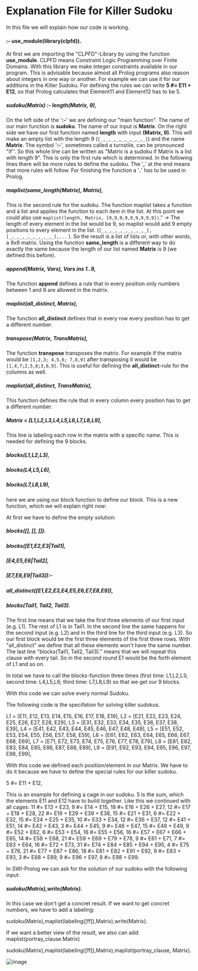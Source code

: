 # Explanation File for Killer Sudoku 

In this file we will explain how our code is working.


#### :- use_module(library(clpfd)). 
At first we are importing the "CLPFD"-Library by using the function **use_module**. CLPFD means Constraint Logic Programming over Finite Domains. With this library we make integer constraints available in our program. This is advisable because almost all Prolog programs also reason about integers in one way or another. For example we can use it for our additions in the Killer Sudoku. For defining the rules we can write  **5 #= E11 + E12**, so that Prolog calculates that Element11 and Element12 has to be 5.


##### sudoku(Matrix) :- length(Matrix, 9),
On the left side of the '**:-**' we are defining our "main function". The name of our main function is **sudoku**. The name of our input is **Matrix**. On the right side we have our first function named **length** with input **(Matrix, 9)**. This will make an empty list with the length 9 (`[_,_,_,_,_,_,_,_,_]`) and the name **Matrix**. The symbol '**:-**', sometimes called a turnstile, can be pronounced "if''. So this whole line can be written as "Matrix is a sudoku if Matrix is a list with length 9". This is only the first rule which is determined. In the following lines there will be more rules to define the sudoku. The '**,**' at the end means that more rules will follow. For finishing the function a '**.**' has to be used in Prolog.

##### maplist(same_length(Matrix), Matrix),
This is the second rule for the sudoku. The function maplist takes a function and a list and applies the function to each item in the list. At this point we could also use `maplist(length, Matrix, [9,9,9,9,9,9,9,9,9])`." -> The length of every element in the list would be 9, so maplist would add 9 empty positions to every element in the list. (`[_,_,_,_,_,_,_,_,_],[_,_,_,_,_,_,_,_,_],...` ). So the result is a list of lists or, with other words, a 9x9 matrix.  Using the function **same_length** is a different way to do exactly the same because the length of our list named **Matrix** is 9 (we defined this before). 

##### append(Matrix, Vars), Vars ins 1..9,
The function **append** defines a rule that in every position only numbers between 1 and 9 are allowed in the matrix. 

##### maplist(all_distinct, Matrix),
The function **all_distinct** defines that in every row every position has to get a different number. 

##### transpose(Matrix, TransMatrix),
The function **transpose** transposes the matrix. For example if the matrix would be `[1,2,3; 4,5,6; 7,8,9]` after transposing it would be `[1,4,7;2,5,8;3,6,9]`. This is useful for defining the **all_distinct**-rule for the columns as well.

##### maplist(all_distinct, TransMatrix),
This function defines the rule that in every column every position has to get a different number.

##### Matrix = [L1,L2,L3,L4,L5,L6,L7,L8,L9],
This line is labeling each row in the matrix with a specific name. This is needed for defining the 9 blocks.

##### blocks(L1,L2,L3),
##### blocks(L4,L5,L6),
##### blocks(L7,L8,L9),

here we are using our block function to define our block. This is a new function, which we will explain right now:

At first we have to define the empty solution: 
##### blocks([], [], []).

##### blocks([E1,E2,E3|Tail1],
##### 	   [E4,E5,E6|Tail2],
##### 	   [E7,E8,E9|Tail3]):-
##### 	   all_distinct([E1,E2,E3,E4,E5,E6,E7,E8,E9]),
##### 	   blocks(Tail1, Tail2, Tail3).
The first line means that we take the first three elements of our first input (e.g. L1). The rest of L1 is in Tail1. In the second line the same happens for the second input (e.g. L2) and in the third line for the third input (e.g. L3). So our first block would be the first three elements of the first three rows. With "all_distinct" we define that all these elements won't have the same number. The last line "blocks(Tail1, Tail2, Tail3)." means that we will repeat this clause with every tail. So in the second round E1 would be the forth element of L1 and so on. 

In total we have to call the blocks-function three times (first time: L1,L2,L3; second time: L4,L5,L6; third time: L7,L8,L9) so that we get our 9 blocks.


With this code we can solve every normal Sudoku. 

The following code is the specifation for solving killer sudokus. 

L1 = [E11, E12, E13, E14, E15, E16, E17, E18, E19],
L2 = [E21, E22, E23, E24, E25, E26, E27, E28, E29],
L3 = [E31, E32, E33, E34, E35, E36, E37, E38, E39],
L4 = [E41, E42, E43, E44, E45, E46, E47, E48, E49],
L5 = [E51, E52, E53, E54, E55, E56, E57, E58, E59],
L6 = [E61, E62, E63, E64, E65, E66, E67, E68, E69],
L7 = [E71, E72, E73, E74, E75, E76, E77, E78, E79],
L8 = [E81, E82, E83, E84, E85, E86, E87, E88, E89],
L9 = [E91, E92, E93, E94, E95, E96, E97, E98, E99],

With this code we defined each position/element in our Matrix. We have to do it because we have to define the special rules for our killer sudoku.

 5 #= E11 + E12, 
 
 This is an example for defining a cage in our sudoku. 5 is the sum, which the elements E11 and E12 have to build together. Like this we continued with all cages:
          11 #= E13 + E23,
				  9 #= E14 + E15,
				  18 #= E16 + E26 + E27,
				  12 #= E17 + E18 + E28,
				  22 #= E19 + E29 + E39 + E38,
				  15 #= E21 + E31,
				  6 #= E22 + E32,
				  15 #= E24 + E25 + E35,
				  10 #= E33 + E34,
				  12 #= E36 + E37,
				  12 #= E41 + E51,
				  14 #= E42 + E43,
				  3 #= E44 + E45, 
				  9 #= E46 + E47,
				  15 #= E48 + E49,
				  9 #= E52 + E62, 
				  6 #= E53 + E54, 
				  16 #= E55 + E56,
				  16 #= E57 + E67 + E66 + E65,
				  14 #= E58 + E68,
				  21 #= E59 + E69 + E79 + E78, 
				  9 #= E61 + E71, 
				  7 #= E63 + E64,
				  16 #= E72 + E73,
				  31 #= E74  + E84 + E85 + E94 + E95, 
				  4 #= E75 + E76, 
				  21 #= E77 + E87 + E86, 
				  18 #= E81 + E82 + E91 + E92, 
				  9 #= E83 + E93,
				  3 #= E88 + E89,
				  9 #= E96 + E97,
				  8 #= E98 + E99.

     
In SWI-Prolog we can ask for the solution of our sudoku with the following input:

##### sudoku(Matrix),write(Matrix).

In this case we don't get a concret result. If we want to get concret numbers, we have to add a labeling:

sudoku(Matrix),maplist(labeling([ff]),Matrix),write(Matrix).

If we want a better view of the result, we also can add: maplist(portray_clause.Matrix)

sudoku(Matrix),maplist(labeling([ff]),Matrix),maplist(portray_clause, Matrix).

![image](https://user-images.githubusercontent.com/101565106/173626024-f6bbc180-1622-4262-874d-4a5136cb3dd6.png)





